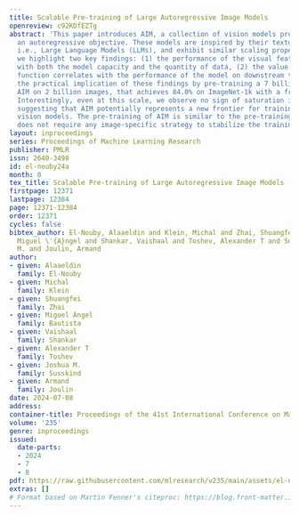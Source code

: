 ```yaml
---
title: Scalable Pre-training of Large Autoregressive Image Models
openreview: c92KDfEZTg
abstract: 'This paper introduces AIM, a collection of vision models pre-trained with
  an autoregressive objective. These models are inspired by their textual counterparts,
  i.e., Large Language Models (LLMs), and exhibit similar scaling properties. Specifically,
  we highlight two key findings: (1) the performance of the visual features scale
  with both the model capacity and the quantity of data, (2) the value of the objective
  function correlates with the performance of the model on downstream tasks. We illustrate
  the practical implication of these findings by pre-training a 7 billion parameter
  AIM on 2 billion images, that achieves 84.0% on ImageNet-1k with a frozen trunk.
  Interestingly, even at this scale, we observe no sign of saturation in performance,
  suggesting that AIM potentially represents a new frontier for training large-scale
  vision models. The pre-training of AIM is similar to the pre-training of LLMs, and
  does not require any image-specific strategy to stabilize the training at scale.'
layout: inproceedings
series: Proceedings of Machine Learning Research
publisher: PMLR
issn: 2640-3498
id: el-nouby24a
month: 0
tex_title: Scalable Pre-training of Large Autoregressive Image Models
firstpage: 12371
lastpage: 12384
page: 12371-12384
order: 12371
cycles: false
bibtex_author: El-Nouby, Alaaeldin and Klein, Michal and Zhai, Shuangfei and Bautista,
  Miguel \'{A}ngel and Shankar, Vaishaal and Toshev, Alexander T and Susskind, Joshua
  M. and Joulin, Armand
author:
- given: Alaaeldin
  family: El-Nouby
- given: Michal
  family: Klein
- given: Shuangfei
  family: Zhai
- given: Miguel Ángel
  family: Bautista
- given: Vaishaal
  family: Shankar
- given: Alexander T
  family: Toshev
- given: Joshua M.
  family: Susskind
- given: Armand
  family: Joulin
date: 2024-07-08
address:
container-title: Proceedings of the 41st International Conference on Machine Learning
volume: '235'
genre: inproceedings
issued:
  date-parts:
  - 2024
  - 7
  - 8
pdf: https://raw.githubusercontent.com/mlresearch/v235/main/assets/el-nouby24a/el-nouby24a.pdf
extras: []
# Format based on Martin Fenner's citeproc: https://blog.front-matter.io/posts/citeproc-yaml-for-bibliographies/
---
```

